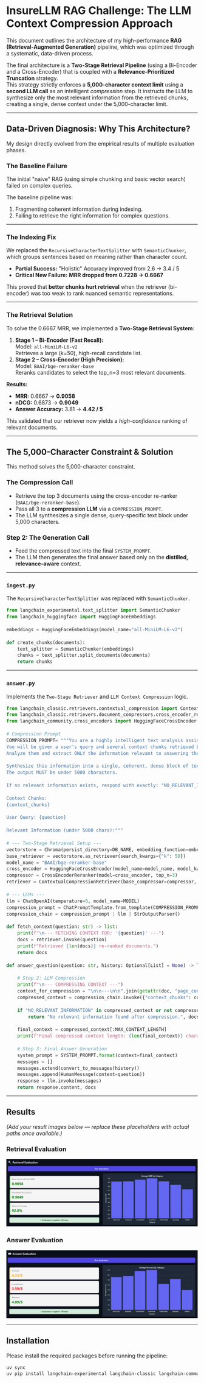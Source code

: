# InsureLLM RAG Challenge: The LLM Context Compression Approach

This document outlines the architecture of my high-performance **RAG (Retrieval-Augmented Generation)** pipeline, which was optimized through a systematic, data-driven process.

The final architecture is a **Two-Stage Retrieval Pipeline** (using a Bi-Encoder and a Cross-Encoder) that is coupled with a **Relevance-Prioritized Truncation** strategy.  
This strategy strictly enforces a **5,000-character context limit** using a **second LLM call** as an intelligent *compression* step. It instructs the LLM to synthesize only the most relevant information from the retrieved chunks, creating a single, dense context under the 5,000-character limit.

---

## Data-Driven Diagnosis: Why This Architecture?

My design directly evolved from the empirical results of multiple evaluation phases.

### The Baseline Failure

The initial "naive" RAG (using simple chunking and basic vector search) failed on complex queries.

The baseline pipeline was:
1. Fragmenting coherent information during indexing.  
2. Failing to retrieve the right information for complex questions.
---

### The Indexing Fix

We replaced the `RecursiveCharacterTextSplitter` with `SemanticChunker`, which groups sentences based on meaning rather than character count.

- **Partial Success:** "Holistic" Accuracy improved from 2.6 → 3.4 / 5  
- **Critical New Failure:** **MRR dropped from 0.7228 → 0.6667**

This proved that **better chunks hurt retrieval** when the retriever (bi-encoder) was too weak to rank nuanced semantic representations.

---

### The Retrieval Solution

To solve the 0.6667 MRR, we implemented a **Two-Stage Retrieval System**:

1. **Stage 1 – Bi-Encoder (Fast Recall):**  
   Model: `all-MiniLM-L6-v2`  
   Retrieves a large (k=50), high-recall candidate list.
2. **Stage 2 – Cross-Encoder (High Precision):**  
   Model: `BAAI/bge-reranker-base`  
   Reranks candidates to select the top_n=3 most relevant documents.

**Results:**
- **MRR:** 0.6667 → **0.9058**
- **nDCG:** 0.6873 → **0.9049**
- **Answer Accuracy:** 3.81 → **4.42 / 5**

This validated that our retriever now yields a *high-confidence* ranking of relevant documents.

---

## The 5,000-Character Constraint & Solution

This method solves the 5,000-character constraint.

### The Compression Call

- Retrieve the top 3 documents using the cross-encoder re-ranker (`BAAI/bge-reranker-base`).
- Pass all 3 to a **compression LLM** via a `COMPRESSION_PROMPT`.
- The LLM synthesizes a single dense, query-specific text block under 5,000 characters.

### Step 2: The Generation Call

- Feed the compressed text into the final `SYSTEM_PROMPT`.
- The LLM then generates the final answer based only on the **distilled, relevance-aware** context.

---

### `ingest.py`

The `RecursiveCharacterTextSplitter` was replaced with `SemanticChunker`.

```python
from langchain_experimental.text_splitter import SemanticChunker
from langchain_huggingface import HuggingFaceEmbeddings

embeddings = HuggingFaceEmbeddings(model_name="all-MiniLM-L6-v2")

def create_chunks(documents):
    text_splitter = SemanticChunker(embeddings)
    chunks = text_splitter.split_documents(documents)
    return chunks
```
---

### `answer.py`

Implements the `Two-Stage Retriever` and `LLM Context Compression` logic.

```python
from langchain_classic.retrievers.contextual_compression import ContextualCompressionRetriever
from langchain_classic.retrievers.document_compressors.cross_encoder_rerank import CrossEncoderReranker
from langchain_community.cross_encoders import HuggingFaceCrossEncoder

# Compression Prompt
COMPRESSION_PROMPT= """You are a highly intelligent text analysis assistant.
You will be given a user's query and several context chunks retrieved by a search system.
Analyze them and extract ONLY the information relevant to answering the query.

Synthesize this information into a single, coherent, dense block of text.
The output MUST be under 5000 characters.

If no relevant information exists, respond with exactly: "NO_RELEVANT_INFORMATION".

Context Chunks:
{context_chunks}

User Query: {question}

Relevant Information (under 5000 chars):"""

# --- Two-Stage Retrieval Setup ---
vectorstore = Chroma(persist_directory=DB_NAME, embedding_function=embeddings)
base_retriever = vectorstore.as_retriever(search_kwargs={"k": 50})
model_name = "BAAI/bge-reranker-base"
cross_encoder = HuggingFaceCrossEncoder(model_name=model_name, model_kwargs={'device': 'cpu'})
compressor = CrossEncoderReranker(model=cross_encoder, top_n=3)
retriever = ContextualCompressionRetriever(base_compressor=compressor, base_retriever=base_retriever)

# --- LLMs ---
llm = ChatOpenAI(temperature=0, model_name=MODEL)
compression_prompt = ChatPromptTemplate.from_template(COMPRESSION_PROMPT_TEMPLATE)
compression_chain = compression_prompt | llm | StrOutputParser()

def fetch_context(question: str) -> list:
    print(f"\n--- FETCHING CONTEXT FOR: '{question}' ---")
    docs = retriever.invoke(question)
    print(f"Retrieved {len(docs)} re-ranked documents.")
    return docs

def answer_question(question: str, history: Optional[List] = None) -> Tuple[str, List]:

    # Step 2: LLM Compression
    print(f"\n--- COMPRESSING CONTEXT ---")
    context_for_compression = "\n\n---\n\n".join(getattr(doc, "page_content", "") for doc in docs)
    compressed_context = compression_chain.invoke({"context_chunks": context_for_compression, "question": question})

    if "NO_RELEVANT_INFORMATION" in compressed_context or not compressed_context.strip():
        return "No relevant information found after compression.", docs

    final_context = compressed_context[:MAX_CONTEXT_LENGTH]
    print(f"Final compressed context length: {len(final_context)} characters.")

    # Step 3: Final Answer Generation
    system_prompt = SYSTEM_PROMPT.format(context=final_context)
    messages = []
    messages.extend(convert_to_messages(history))
    messages.append(HumanMessage(content=question))
    response = llm.invoke(messages)
    return response.content, docs
```

---

## Results

*(Add your result images below — replace these placeholders with actual paths once available.)*

### Retrieval Evaluation

![Retrieval Evaluation](assests/1_AI.PNG)

### Answer Evaluation

![Answer Evaluation](assests/2_AI.PNG)

---

## Installation

Please install the required packages before running the pipeline:

```bash
uv sync
uv pip install langchain-experimental langchain-classic langchain-community
```
